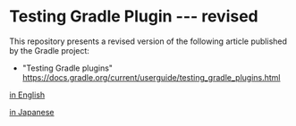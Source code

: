 # Testing Gradle Plugin --- revised

This repository presents a revised version of the following article published by the Gradle project:

- "Testing Gradle plugins" https://docs.gradle.org/current/userguide/testing_gradle_plugins.html


[in English](https://kazurayam.github.io/TestingGradlePlugin-revised/en/index.md)

[in Japanese](https://kazurayam.github.io/TestingGradlePlugin-revised/ja/index.md)

